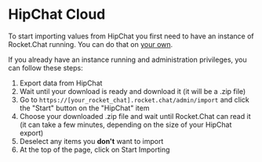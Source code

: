 # HipChat Cloud

To start importing values from HipChat you first need to have an instance of Rocket.Chat running. You can do that on [your own](https://docs.rocket.chat/developer-guides/quick-start/).

If you already have an instance running and administration privileges, you can follow these steps:

1. Export data from HipChat
2. Wait until your download is ready and download it (it will be a .zip file)
3. Go to `https://[your_rocket_chat].rocket.chat/admin/import` and click the "Start" button on the "HipChat" item
4. Choose your downloaded .zip file and wait until Rocket.Chat can read it (it can take a few minutes, depending on the size of your HipChat export)
5. Deselect any items you **don't** want to import
6. At the top of the page, click on Start Importing
